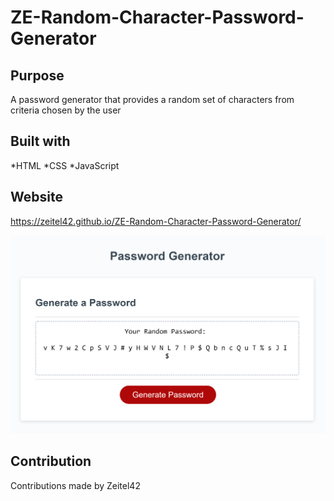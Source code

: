 # ZE-Random-Character-Password-Generator

## Purpose 

A password generator that provides a random set of characters from criteria chosen by the user

## Built with 
*HTML 
*CSS
*JavaScript

## Website

https://zeitel42.github.io/ZE-Random-Character-Password-Generator/

<img src="./Develop/assets/images/RanPassGenScrnSht.png">

## Contribution

Contributions made by Zeitel42
